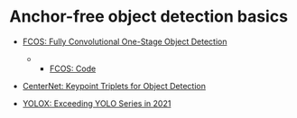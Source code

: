# Anchor-free object detection basics
- [FCOS: Fully Convolutional One-Stage Object Detection](data/FCOS.md)
    - - [FCOS: Code](data/FCOS_code.md) 
- [CenterNet: Keypoint Triplets for Object Detection](data/CenterNet.md)

- [YOLOX: Exceeding YOLO Series in 2021](data/YoloX_code.md)